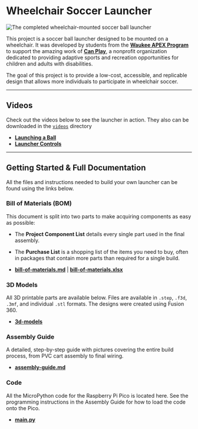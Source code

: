 # Wheelchair Soccer Launcher

![The completed wheelchair-mounted soccer ball launcher](/images/wheelchair-soccer-launcher-side.png)

This project is a soccer ball launcher designed to be mounted on a wheelchair. It was developed by students from the **[Waukee APEX Program](https://apex.waukeeschools.org/)** to support the amazing work of [**Can Play**](https://can-play.org/), a nonprofit organization dedicated to providing adaptive sports and recreation opportunities for children and adults with disabilities.

The goal of this project is to provide a low-cost, accessible, and replicable design that allows more individuals to participate in wheelchair soccer.

-----

## Videos

Check out the videos below to see the launcher in action. They also can be downloaded in the [`videos`](/videos/) directory

  * **[Launching a Ball](https://drive.google.com/file/d/1Zj8VsEUQvgTQKYYCXFO2hsKvwk39IFne/view?usp=sharing)**
  * **[Launcher Controls](https://drive.google.com/file/d/1pz40n8Ktj4fxog2c7bPQqHmXNsAXVMiB/view?usp=sharing)**

-----

## Getting Started & Full Documentation

All the files and instructions needed to build your own launcher can be found using the links below.

### Bill of Materials (BOM)

This document is split into two parts to make acquiring components as easy as possible:

  * The **Project Component List** details every single part used in the final assembly.

  * The **Purchase List** is a shopping list of the items you need to buy, often in packages that contain more parts than required for a single build.

  * **[bill-of-materials.md](/bill-of-materials.md)** | **[bill-of-materials.xlsx](/bill-of-materials.xlsx)** 

### 3D Models

All 3D printable parts are available below. Files are available in `.step`, `.f3d`, `.3mf`, and individual `.stl` formats. The designs were created using Fusion 360.

  * **[3d-models](/3d-models/)**

### Assembly Guide

A detailed, step-by-step guide with pictures covering the entire build process, from PVC cart assembly to final wiring.

  * **[assembly-guide.md](/assembly-guide.md)**

### Code

All the MicroPython code for the Raspberry Pi Pico is located here. See the programming instructions in the Assembly Guide for how to load the code onto the Pico.

  * **[main.py](/micropython-code/main.py)**
